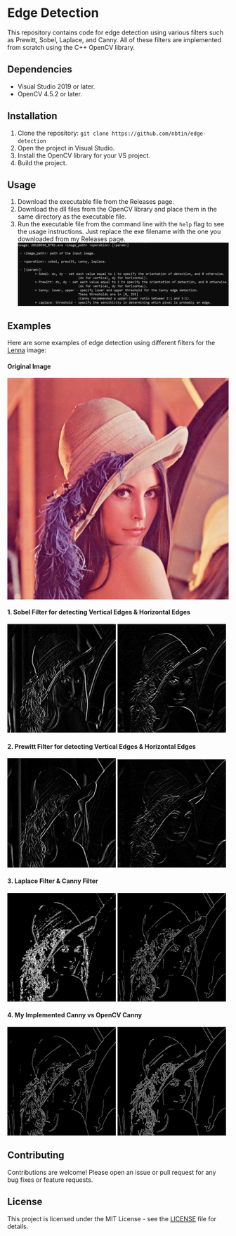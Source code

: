 # Edge Detection

This repository contains code for edge detection using various filters such as Prewitt, Sobel, Laplace, and Canny. All of these filters are implemented from scratch using the C++ OpenCV library.

## Dependencies

- Visual Studio 2019 or later.
- OpenCV 4.5.2 or later.

## Installation

1. Clone the repository: `git clone https://github.com/nbtin/edge-detection`
2. Open the project in Visual Studio.
3. Install the OpenCV library for your VS project.
4. Build the project.

## Usage

1. Download the executable file from the Releases page.
2. Download the dll files from the OpenCV library and place them in the same directory as the executable file.
3. Run the executable file from the command line with the `help` flag to see the usage instructions. Just replace the exe filename with the one you downloaded from my Releases page.
   <img src="imgs/usage.png">

## Examples

Here are some examples of edge detection using different filters for the [Lenna](https://en.wikipedia.org/wiki/Lenna) image:

#### Original Image

<p align="center">
    <img align="center" src="imgs/demo/Lenna.png">
</p>

#### **1. Sobel Filter for detecting Vertical Edges & Horizontal Edges**

<div class="row">
  <div class="column">
    <img src="imgs/demo/Sobel3_doc.png" width="49%">
    <img src="imgs/demo/Sobel3_ngang.png" width="49%">
  </div>
</div>

#### **2. Prewitt Filter for detecting Vertical Edges & Horizontal Edges**

<div class="row">
  <div class="column">
    <img src="imgs/demo/Prewitt3_doc.png" width="49%">
    <img src="imgs/demo/Prewitt3_ngang.png" width="49%">
  </div>
</div>

#### **3. Laplace Filter & Canny Filter**

<div class="row">
  <div class="column">
    <img src="imgs/demo/Laplace3.png" width="49%">
    <img src="imgs/demo/Canny3.png" width="49%">
  </div>
</div>

#### **4. My Implemented Canny vs OpenCV Canny**

<div class="row">
  <div class="column">
    <img src="imgs/demo/Canny3.png" width="49%">
    <img src="imgs/demo/CannyOpenCV3.png" width="49%">
  </div>

## Contributing

Contributions are welcome! Please open an issue or pull request for any bug fixes or feature requests.

## License

This project is licensed under the MIT License - see the [LICENSE](LICENSE) file for details.
